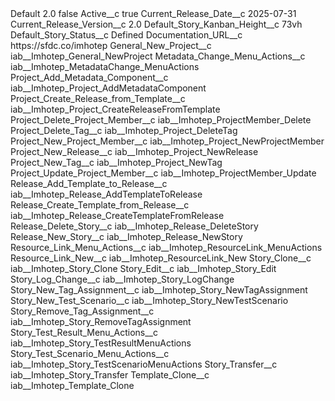 <?xml version="1.0" encoding="UTF-8"?>
<CustomMetadata xmlns="http://soap.sforce.com/2006/04/metadata" xmlns:xsi="http://www.w3.org/2001/XMLSchema-instance" xmlns:xsd="http://www.w3.org/2001/XMLSchema">
    <label>Default 2.0</label>
    <protected>false</protected>
    <values>
        <field>Active__c</field>
        <value xsi:type="xsd:boolean">true</value>
    </values>
    <values>
        <field>Current_Release_Date__c</field>
        <value xsi:type="xsd:date">2025-07-31</value>
    </values>
    <values>
        <field>Current_Release_Version__c</field>
        <value xsi:type="xsd:string">2.0</value>
    </values>
    <values>
        <field>Default_Story_Kanban_Height__c</field>
        <value xsi:type="xsd:string">73vh</value>
    </values>
    <values>
        <field>Default_Story_Status__c</field>
        <value xsi:type="xsd:string">Defined</value>
    </values>
    <values>
        <field>Documentation_URL__c</field>
        <value xsi:type="xsd:string">https://sfdc.co/imhotep</value>
    </values>
    <values>
        <field>General_New_Project__c</field>
        <value xsi:type="xsd:string">iab__Imhotep_General_NewProject</value>
    </values>
    <values>
        <field>Metadata_Change_Menu_Actions__c</field>
        <value xsi:type="xsd:string">iab__Imhotep_MetadataChange_MenuActions</value>
    </values>
    <values>
        <field>Project_Add_Metadata_Component__c</field>
        <value xsi:type="xsd:string">iab__Imhotep_Project_AddMetadataComponent</value>
    </values>
    <values>
        <field>Project_Create_Release_from_Template__c</field>
        <value xsi:type="xsd:string">iab__Imhotep_Project_CreateReleaseFromTemplate</value>
    </values>
    <values>
        <field>Project_Delete_Project_Member__c</field>
        <value xsi:type="xsd:string">iab__Imhotep_ProjectMember_Delete</value>
    </values>
    <values>
        <field>Project_Delete_Tag__c</field>
        <value xsi:type="xsd:string">iab__Imhotep_Project_DeleteTag</value>
    </values>
    <values>
        <field>Project_New_Project_Member__c</field>
        <value xsi:type="xsd:string">iab__Imhotep_Project_NewProjectMember</value>
    </values>
    <values>
        <field>Project_New_Release__c</field>
        <value xsi:type="xsd:string">iab__Imhotep_Project_NewRelease</value>
    </values>
    <values>
        <field>Project_New_Tag__c</field>
        <value xsi:type="xsd:string">iab__Imhotep_Project_NewTag</value>
    </values>
    <values>
        <field>Project_Update_Project_Member__c</field>
        <value xsi:type="xsd:string">iab__Imhotep_ProjectMember_Update</value>
    </values>
    <values>
        <field>Release_Add_Template_to_Release__c</field>
        <value xsi:type="xsd:string">iab__Imhotep_Release_AddTemplateToRelease</value>
    </values>
    <values>
        <field>Release_Create_Template_from_Release__c</field>
        <value xsi:type="xsd:string">iab__Imhotep_Release_CreateTemplateFromRelease</value>
    </values>
    <values>
        <field>Release_Delete_Story__c</field>
        <value xsi:type="xsd:string">iab__Imhotep_Release_DeleteStory</value>
    </values>
    <values>
        <field>Release_New_Story__c</field>
        <value xsi:type="xsd:string">iab__Imhotep_Release_NewStory</value>
    </values>
    <values>
        <field>Resource_Link_Menu_Actions__c</field>
        <value xsi:type="xsd:string">iab__Imhotep_ResourceLink_MenuActions</value>
    </values>
    <values>
        <field>Resource_Link_New__c</field>
        <value xsi:type="xsd:string">iab__Imhotep_ResourceLink_New</value>
    </values>
    <values>
        <field>Story_Clone__c</field>
        <value xsi:type="xsd:string">iab__Imhotep_Story_Clone</value>
    </values>
    <values>
        <field>Story_Edit__c</field>
        <value xsi:type="xsd:string">iab__Imhotep_Story_Edit</value>
    </values>
    <values>
        <field>Story_Log_Change__c</field>
        <value xsi:type="xsd:string">iab__Imhotep_Story_LogChange</value>
    </values>
    <values>
        <field>Story_New_Tag_Assignment__c</field>
        <value xsi:type="xsd:string">iab__Imhotep_Story_NewTagAssignment</value>
    </values>
    <values>
        <field>Story_New_Test_Scenario__c</field>
        <value xsi:type="xsd:string">iab__Imhotep_Story_NewTestScenario</value>
    </values>
    <values>
        <field>Story_Remove_Tag_Assignment__c</field>
        <value xsi:type="xsd:string">iab__Imhotep_Story_RemoveTagAssignment</value>
    </values>
    <values>
        <field>Story_Test_Result_Menu_Actions__c</field>
        <value xsi:type="xsd:string">iab__Imhotep_Story_TestResultMenuActions</value>
    </values>
    <values>
        <field>Story_Test_Scenario_Menu_Actions__c</field>
        <value xsi:type="xsd:string">iab__Imhotep_Story_TestScenarioMenuActions</value>
    </values>
    <values>
        <field>Story_Transfer__c</field>
        <value xsi:type="xsd:string">iab__Imhotep_Story_Transfer</value>
    </values>
    <values>
        <field>Template_Clone__c</field>
        <value xsi:type="xsd:string">iab__Imhotep_Template_Clone</value>
    </values>
</CustomMetadata>
